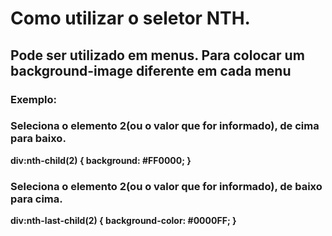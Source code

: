 <strong>

<h1>Como utilizar o seletor NTH.</h1>

<h2>Pode ser utilizado em menus. Para colocar um background-image diferente em cada menu</h2>

<h3>Exemplo:</h3>

<h3>Seleciona o elemento 2(ou o valor que for informado), de cima para baixo.</h3>
div:nth-child(2) {
    background: #FF0000;
}

<h3>Seleciona o elemento 2(ou o valor que for informado), de baixo para cima.</h3>
div:nth-last-child(2) {
    background-color: #0000FF;
}
</strong>